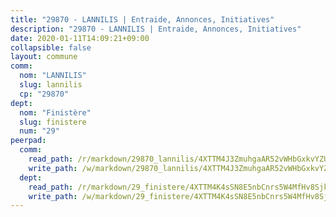 ```yaml
---
title: "29870 - LANNILIS | Entraide, Annonces, Initiatives"
description: "29870 - LANNILIS | Entraide, Annonces, Initiatives"
date: 2020-01-11T14:09:21+09:00
collapsible: false
layout: commune
comm:
  nom: "LANNILIS"
  slug: lannilis
  cp: "29870"
dept:
  nom: "Finistère"
  slug: finistere
  num: "29"
peerpad:
  comm:
    read_path: /r/markdown/29870_lannilis/4XTTM4J3ZmuhgaAR52vWHbGxkvYZUs6T7jrLonyNSYWHd3DrH
    write_path: /w/markdown/29870_lannilis/4XTTM4J3ZmuhgaAR52vWHbGxkvYZUs6T7jrLonyNSYWHd3DrH-K3TgV4vjEtGo3mB1hThqcTWCdUsHQ1EKmajuEhJmxBKqfhXe23M9EkUUdY5sM5vhyf6nv3SdZiJ6ywWjvxHvWKnW99cDDgUQb3i2C1DazyyVXxvSE5k91AAUVEBZK3zNcWJBaawb
  dept:
    read_path: /r/markdown/29_finistere/4XTTM4K4sSN8E5nbCnrs5W4MfHv8SjkZXZkMiZwJKZCUFreuC
    write_path: /w/markdown/29_finistere/4XTTM4K4sSN8E5nbCnrs5W4MfHv8SjkZXZkMiZwJKZCUFreuC-K3TgUmttHvLKDBu5vxQ3oPzTia91UxXiaB3vEFjsHJiDiJD9aQfr6ibvcPa75Eo3oX7ob78s9tVxCKrtPM9bLAmDziVCSFjEgZbp3rqL8Ji8Q5aZhxfTcqkGX75WxHS6TQxtiQQ6
---
```


